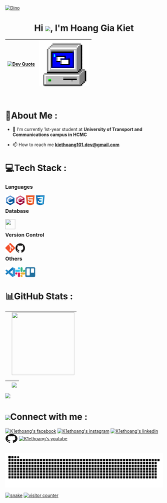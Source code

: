 <a href="https://github.com/K1ethoang">
 <img align="" src="https://github.com/TheDudeThatCode/TheDudeThatCode/blob/master/Assets/dino.gif" alt="Dino"/></a>

<!-- HI -->
<h1 align="center"> Hi <img src="https://github.com/TheDudeThatCode/TheDudeThatCode/blob/master/Assets/Hi.gif" width="40px">, I'm Hoang Gia Kiet </br> 
</h1>

| <a href="https://github.com/K1ethoang"><img align="" src="https://quotes-github-readme.vercel.app/api?type=horizontal&theme=radical" alt="Dev Quote"/></a> | <a href="https://github.com/K1ethoang"><img align="" src="https://github.com/TheDudeThatCode/TheDudeThatCode/blob/master/Assets/PC.gif" alt="PC" heigth="160" width="160"/></a> |
| ------------- | ------------- |

<br>

# 💫About Me :
- 🌱 I'm currently 1st-year student at **University of Transport and Communications campus in HCMC**

- 📫 How to reach me **kiethoang101.dev@gmail.com**

# 💻Tech Stack :
### Languages 
<a href="https://github.com/K1ethoang">
<img align='left' height="32" width="32" src="https://raw.githubusercontent.com/devicons/devicon/master/icons/c/c-original.svg" /></a>

<a href="https://github.com/K1ethoang">
<img align='left' height="32" width="32" src="https://raw.githubusercontent.com/devicons/devicon/master/icons/cplusplus/cplusplus-original.svg" /></a>

<a href="https://github.com/K1ethoang">
<img align='left' height="32" width="32" src="https://raw.githubusercontent.com/devicons/devicon/master/icons/html5/html5-original.svg" /></a>

<a href="https://github.com/K1ethoang">
<img align='left' height="32" width="32" src="https://raw.githubusercontent.com/devicons/devicon/master/icons/css3/css3-original.svg" /></a>
<br>

### Database
<img align='left' height="32" width="32" src="https://www.svgrepo.com/show/303229/microsoft-sql-server-logo.svg" />
<br>

### Version Control
<a href="https://github.com/K1ethoang">
 <img align='left' height="32" width="32" src="https://raw.githubusercontent.com/devicons/devicon/master/icons/git/git-original.svg" /></a>
 
<a href="https://github.com/K1ethoang">
<img align='left' height="32" width="32" src="https://raw.githubusercontent.com/devicons/devicon/master/icons/github/github-original.svg" /></a>
<br>

### Others
<a href="https://github.com/K1ethoang">
<img align='left' height="32" width="32" src="https://raw.githubusercontent.com/devicons/devicon/master/icons/vscode/vscode-original.svg" /></a>

<a href="https://github.com/K1ethoang">
<img align='left' height="32" width="32" src="https://raw.githubusercontent.com/devicons/devicon/master/icons/slack/slack-original.svg" /></a>
 
<a href="https://github.com/K1ethoang">
<img align='left' height="32" width="32" src="https://raw.githubusercontent.com/devicons/devicon/master/icons/trello/trello-plain.svg" /></a>

<br>
<br>

# 📊GitHub Stats :
| <a href="https://github.com/K1ethoang"><img align="center" src="http://github-readme-streak-stats.herokuapp.com?user=K1ethoang&theme=buefy&date_format=M%20j%5B%2C%20Y%5D" alt=""/></a> | <a href="https://github.com/K1ethoang"><img align="center" src="https://user-images.githubusercontent.com/22433243/121538215-faa36d80-c9da-11eb-9dce-0def2d07ff62.gif" alt="" height="200" width="200"/></a> |
| ------------- | ------------- |


| <a href="https://github.com/K1ethoang"><img align="center" src="https://github-readme-stats.vercel.app/api?username=K1ethoang&layout=compact&theme=buefy&hide_border=true&include_all_commits=false&count_private=true" alt=""/></a> | <a href="https://github.com/K1ethoang"><img align="center" src="https://github-readme-stats.vercel.app/api/top-langs/?username=K1ethoang&layout=compact&theme=buefy&hide_border=true&hide_langs_below=1" /></a> |
| ------------- | ------------- |


![](https://github-profile-summary-cards.vercel.app/api/cards/profile-details?username=K1ethoang&theme=github)

# <img src="https://github.com/TheDudeThatCode/TheDudeThatCode/blob/master/Assets/Handshake.gif" height="32px">Connect with me :
<!-- facebook -->
<a href="https://fb.com/K1ethoang">
 <img align="center" src="https://raw.githubusercontent.com/rahuldkjain/github-profile-readme-generator/master/src/images/icons/Social/facebook.svg" alt="K1ethoang's facebook" height="30" width="40"/></a>
 
<!-- instagram -->
<a href="https://instagram.com/k1ethoang">
 <img align="center" src="https://raw.githubusercontent.com/rahuldkjain/github-profile-readme-generator/master/src/images/icons/Social/instagram.svg" alt="K1ethoang's instagram" height="30" width="40"/></a>
 
 <!-- linkedin -->
<a href="https://linkedin.com/in/k1ethoang">
 <img align="center" src="https://raw.githubusercontent.com/rahuldkjain/github-profile-readme-generator/master/src/images/icons/Social/linked-in-alt.svg" alt="K1ethoang's linkedin" height="30" width="40"/></a>
 
 <!-- github -->
<a href="https://github.com/K1ethoang">
 <img align="center" src="https://raw.githubusercontent.com/devicons/devicon/master/icons/github/github-original.svg" alt="K1ethoang's github" height="30" width="40"/></a>
 
<!-- youtube -->
<a href="https://www.youtube.com/channel/UCK5Ey9NoSyo7PYBmM3OvjtQ">
 <img align="center" src="https://raw.githubusercontent.com/rahuldkjain/github-profile-readme-generator/master/src/images/icons/Social/youtube.svg" alt="K1ethoang's youtube" height="30" width="40"/></a>
 
<br>
<br>

![github contribution grid snake animation](https://raw.githubusercontent.com/K1ethoang/K1ethoang/output/github-contribution-grid-snake.svg)

<a href="https://github.com/K1ethoang">
 <img align="" src="https://github.com/VishwaGauravIn/VishwaGauravIn/blob/output/github-contribution-grid-snake.gif" alt="snake"/></a>

<a href="https://github.com/K1ethoang">
 <img align="" src="https://komarev.com/ghpvc/?username=K1ethoang&label=Visitors+Count&color=brightgreen" alt="visitor counter"/></a>
